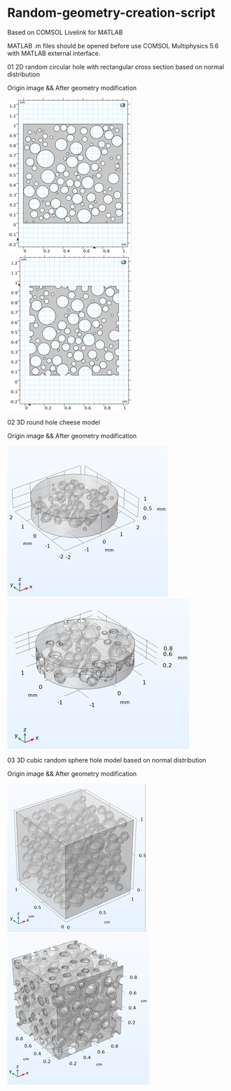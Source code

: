 # Random-geometry-creation-script
Based on COMSOL Livelink for MATLAB

MATLAB .m files should be opened before use COMSOL Multiphysics 5.6 with MATLAB external interface.

01 2D random circular hole with rectangular cross section based on normal distribution

Origin image && After geometry modification

![image](https://github.com/Li-Zixiaoxiao/Random-geometry-creation-script/blob/main/images/01%202D.png)![image](https://github.com/Li-Zixiaoxiao/Random-geometry-creation-script/blob/main/images/02%202D%20Crop.png)

02 3D round hole cheese model

Origin image && After geometry modification

![image](https://github.com/Li-Zixiaoxiao/Random-geometry-creation-script/blob/main/images/03%20Cheese.png)![image](https://github.com/Li-Zixiaoxiao/Random-geometry-creation-script/blob/main/images/04%20Cheese%20Crop.png)


03 3D cubic random sphere hole model based on normal distribution

Origin image && After geometry modification

![image](https://github.com/Li-Zixiaoxiao/Random-geometry-creation-script/blob/main/images/05%203D.png)![image](https://github.com/Li-Zixiaoxiao/Random-geometry-creation-script/blob/main/images/06%203D%20Crop.png)
